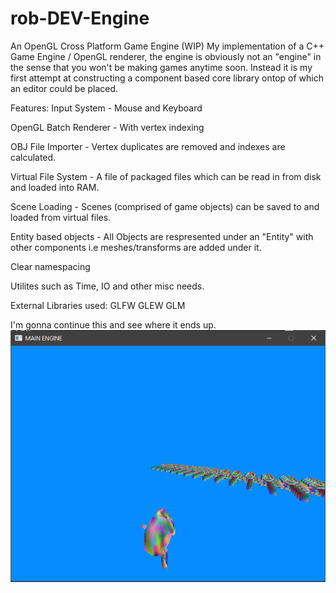 # rob-DEV-Engine
An OpenGL Cross Platform Game Engine (WIP)
My implementation of a C++ Game Engine / OpenGL renderer, the engine is obviously not an "engine" in the sense that you won't be making games anytime soon. Instead it is my first attempt at constructing a component based core library ontop of which an editor could be placed. 

Features:
Input System - Mouse and Keyboard

OpenGL Batch Renderer - With vertex indexing

OBJ File Importer - Vertex duplicates are removed and indexes are calculated.

Virtual File System - A file of packaged files which can be read in from disk and loaded into RAM.

Scene Loading - Scenes (comprised of game objects) can be saved to and loaded from virtual files.

Entity based objects - All Objects are respresented under an "Entity" with other components i.e meshes/transforms are added under it.

Clear namespacing

Utilites such as Time, IO and other misc needs.

External Libraries used:
GLFW
GLEW
GLM

I'm gonna continue this and see where it ends up.
![1](https://github.com/rob-DEV/rob-DEV-Engine/blob/master/rob-DEV-Engine-Core/dev_img/5.PNG)
